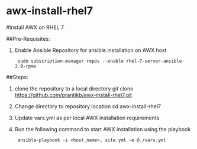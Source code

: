 # awx-install-rhel7
#Install AWX on RHEL 7

##Pre-Requisites:
1. Enable Ansible Repository for ansible installation on AWX host

        sudo subscription-manager repos --enable rhel-7-server-ansible-2.9-rpms

##Steps:
1. clone the repository to a local directory
        git clone https://github.com/prantikb/awx-install-rhel7.git
2. Change directory to repository location
        cd awx-install-rhel7
2. Update vars.yml as per local AWX installation requirements
3. Run the following command to start AWX installation using the playbook

        ansible-playbook -i <host_name>, site.yml -e @./vars.yml

